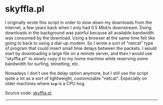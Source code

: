 <HTML>
<HEAD>
<META HTTP-EQUIV="Content-Type" CONTENT="text/html; charset="ISO-8859-1">
<!-- <TITLE>skyffla.pl</TITLE> -->
<LINK REL=StyleSheet HREF="../style.css" TYPE="text/css" MEDIA=screen>
</HEAD>
<BODY>
<H1>skyffla.pl</H1>
<P>
I originally wrote this script in order to slow down my downloads from
the Internet, a few years back when I only had 0.5 Mbit/s downstream.
Doing downloads in the background was painful because all available
bandwidth was consumed by the download. Using a browser at the same
time felt like going to back to using a dial-up modem. So I wrote a
sort of "netcat" type of program that could insert small time delays
between the packets. I would start by downloading a large file on a
remote server, and then I would use "skyffla.pl" to slowly copy it to my
home machine while reserving some bandwidth for surfing, telnetting, etc.

<P>
Nowadays I don't use the delay option anymore, but I still use the script
quite a lot as a sort of lightweight, customizable "netcat". Especially
on older machines where <CODE><B>scp</B></CODE> is a CPU hog.

<P>
Source code: <A HREF="skyffla.pl">skyffla.pl</A>.<BR>

<HR>

</BODY>
</HTML>
